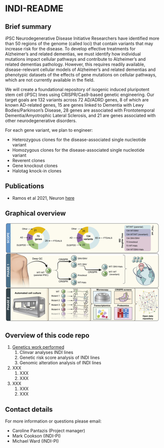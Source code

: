 # INDI-README

## Brief summary

iPSC Neurodegenerative Disease Initiative
Researchers have identified more than 50 regions of the genome (called loci) that contain variants that may increase risk for the disease. To develop effective treatments for Alzheimer’s and related dementias, we must identify how individual mutations impact cellular pathways and contribute to Alzheimer’s and related dementias pathology. However, this requires readily available, disease-relevant cellular models of Alzheimer’s and related dementias and phenotypic datasets of the effects of gene mutations on cellular pathways, which are not currently available in the field.

We will create a foundational repository of isogenic induced pluripotent stem cell (iPSC) lines using CRISPR/Cas9-based genetic engineering. Our target goals are 132 variants across 72 AD/ADRD genes, 8 of which are known AD-related genes, 15 are genes linked to Dementia with Lewy Bodies/Parkinson’s Disease, 28 genes are associated with Frontotemporal Dementia/Amyotrophic Lateral Sclerosis, and 21 are genes associated with other neurodegenerative disorders.

For each gene variant, we plan to engineer:

- Heterozygous clones for the disease-associated single nucleotide variant
- Homozygous clones for the disease-associated single nucleotide variant
- Reverent clones
- Gene knockout clones
- Halotag knock-in clones


## Publications

- Ramos et al 2021, Neuron [here](https://pubmed.ncbi.nlm.nih.gov/33831364/)

## Graphical overview

![alt text](https://github.com/NIH-CARD/INDI-README/blob/main/Figures/Ramos%20et%20al%202021.jpg)

## Overview of this code repo

1. [Genetics work performed](https://github.com/NIH-CARD/INDI-README/tree/main/INDI-genetics)
    1. Clinvar analyses INDI lines
    2. Genetic risk score analysis of INDI lines
    3. Genomic alteration analysis of INDI lines
2. XXX
   1. XXX
   2. XXX
3. XXX
   1. XXX
   2. XXX

## Contact details

For more information or questions please email:
- Caroline Pantazis (Project manager)
- Mark Cookson (INDI-PI)
- Michael Ward (INDI-PI)







